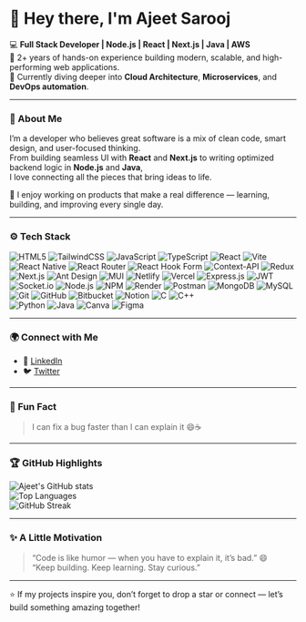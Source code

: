 # 👋 Hey there, I'm Ajeet Sarooj  

💻 **Full Stack Developer | Node.js | React | Next.js | Java | AWS**  
🚀 2+ years of hands-on experience building modern, scalable, and high-performing web applications.  
🌱 Currently diving deeper into **Cloud Architecture**, **Microservices**, and **DevOps automation**.

---

### 🧠 About Me  
I’m a developer who believes great software is a mix of clean code, smart design, and user-focused thinking.  
From building seamless UI with **React** and **Next.js** to writing optimized backend logic in **Node.js** and **Java**,  
I love connecting all the pieces that bring ideas to life.  

💬 I enjoy working on products that make a real difference — learning, building, and improving every single day.  

---

### ⚙️ Tech Stack  


![HTML5](https://img.shields.io/badge/-HTML5-E34F26?logo=html5&logoColor=white&style=flat) 
![TailwindCSS](https://img.shields.io/badge/-TailwindCSS-38B2AC?logo=tailwind-css&logoColor=white&style=flat)
![JavaScript](https://img.shields.io/badge/-JavaScript-F7DF1E?logo=javascript&logoColor=black&style=flat) 
![TypeScript](https://img.shields.io/badge/-TypeScript-3178C6?logo=typescript&logoColor=white&style=flat)
![React](https://img.shields.io/badge/-React-61DAFB?logo=react&logoColor=black&style=flat) 
![Vite](https://img.shields.io/badge/-Vite-646CFF?logo=vite&logoColor=white&style=flat) 
![React Native](https://img.shields.io/badge/-React%20Native-61DAFB?logo=react&logoColor=black&style=flat)
![React Router](https://img.shields.io/badge/-React%20Router-CA4245?logo=react-router&logoColor=white&style=flat)
![React Hook Form](https://img.shields.io/badge/-React%20Hook%20Form-EC5990?logo=react-hook-form&logoColor=white&style=flat) 
![Context-API](https://img.shields.io/badge/-Context--API-61DAFB?logo=react&logoColor=black&style=flat) 
![Redux](https://img.shields.io/badge/-Redux-764ABC?logo=redux&logoColor=white&style=flat) 
![Next.js](https://img.shields.io/badge/-Next.js-000000?logo=next.js&logoColor=white&style=flat) 
![Ant Design](https://img.shields.io/badge/-Ant%20Design-0170FE?logo=ant-design&logoColor=white&style=flat) 
![MUI](https://img.shields.io/badge/-MUI-0081CB?logo=mui&logoColor=white&style=flat)
![Netlify](https://img.shields.io/badge/-Netlify-00C7B7?logo=netlify&logoColor=white&style=flat)
![Vercel](https://img.shields.io/badge/-Vercel-000000?logo=vercel&logoColor=white&style=flat) 
![Express.js](https://img.shields.io/badge/-Express.js-000000?logo=express&logoColor=white&style=flat)
![JWT](https://img.shields.io/badge/-JWT-000000?logo=json-web-tokens&logoColor=white&style=flat)
![Socket.io](https://img.shields.io/badge/-Socket.io-010101?logo=socket.io&logoColor=white&style=flat)
![Node.js](https://img.shields.io/badge/-Node.js-339933?logo=node.js&logoColor=white&style=flat)
![NPM](https://img.shields.io/badge/-NPM-CB3837?logo=npm&logoColor=white&style=flat) 
![Render](https://img.shields.io/badge/-Render-46E3B7?logo=render&logoColor=white&style=flat) 
![Postman](https://img.shields.io/badge/-Postman-FF6C37?logo=postman&logoColor=white&style=flat) 
![MongoDB](https://img.shields.io/badge/-MongoDB-47A248?logo=mongodb&logoColor=white&style=flat) 
![MySQL](https://img.shields.io/badge/-MySQL-4479A1?logo=mysql&logoColor=white&style=flat)
![Git](https://img.shields.io/badge/-Git-F05032?logo=git&logoColor=white&style=flat) 
![GitHub](https://img.shields.io/badge/-GitHub-181717?logo=github&logoColor=white&style=flat) 
![Bitbucket](https://img.shields.io/badge/-Bitbucket-0052CC?logo=bitbucket&logoColor=white&style=flat) 
![Notion](https://img.shields.io/badge/-Notion-000000?logo=notion&logoColor=white&style=flat)
![C](https://img.shields.io/badge/-C-00599C?logo=c&logoColor=white&style=flat) 
![C++](https://img.shields.io/badge/-C++-00599C?logo=c%2B%2B&logoColor=white&style=flat)  
![Python](https://img.shields.io/badge/-Python-3776AB?logo=python&logoColor=white&style=flat) 
![Java](https://img.shields.io/badge/-Java-ED8B00?logo=java&logoColor=white&style=flat) 
![Canva](https://img.shields.io/badge/-Canva-00C4CC?logo=canva&logoColor=white&style=flat)
![Figma](https://img.shields.io/badge/-Figma-F24E1E?logo=figma&logoColor=white&style=flat)


---


### 🌍 Connect with Me  
- 💼 [LinkedIn](https://linkedin.com/in/your-profile)  
- 🐦 [Twitter](https://twitter.com/your-handle)
  
---

### 💬 Fun Fact  
> I can fix a bug faster than I can explain it 😄☕  

---

### 🏆 GitHub Highlights  

![Ajeet's GitHub stats](https://github-readme-stats.vercel.app/api?username=yourusername&show_icons=true&theme=tokyonight)  
![Top Languages](https://github-readme-stats.vercel.app/api/top-langs/?username=yourusername&layout=compact&theme=tokyonight)  
![GitHub Streak](https://github-readme-streak-stats.herokuapp.com/?user=yourusername&theme=tokyonight)

---

### ✨ A Little Motivation  
> “Code is like humor — when you have to explain it, it’s bad.” 😄  
> “Keep building. Keep learning. Stay curious.”  

---

⭐ If my projects inspire you, don’t forget to drop a star or connect — let’s build something amazing together!
